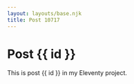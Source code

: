 ```yaml
---
layout: layouts/base.njk
title: Post 10717
---
```


# Post {{ id }}

This is post {{ id }} in my Eleventy project.
